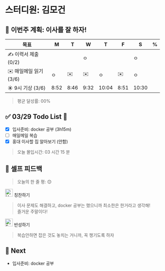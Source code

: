 # 스터디원: 김모건

## 🚀 이번주 계획: 이사를 잘 하자!

| 목표                   | M    | T    | W    | T     | F    | S     | %   |
| ---------------------- | ---- | ---- | ---- | ----- | ---- | ----- | --- |
| ✍️ 이력서 제출 (0/2)   |      |      | ㅇ   |       |      | ㅇ    |     |
| ✉️ 매일메일 읽기 (3/6) | ㅇ   | ✉️   | ✉️   | ㅇ    | ✉️   | ㅇ    |     |
| ☀️ 9시 기상 (3/6)      | 8:52 | 8:46 | 9:32 | 10:04 | 8:51 | 10:30 |     |

> 평균 달성률: 00%<br>

## ✅ 03/29 Todo List 🌸

- [x] 입사준비: docker 공부 (3h15m)
- [ ] 매일메일 복습
- [x] 홍대 이사할 집 알아보기 (안함)

> 오늘 몰입시간: 03 시간 15 분<br>

## 🎉 셀프 피드백

> 오늘의 한 줄 평: 😊 <br>

<img src="https://raw.githubusercontent.com/Tarikul-Islam-Anik/Animated-Fluent-Emojis/master/Emojis/Smilies/Hugging%20Face.png" alt="Hugging Face" width="25" height="25"> 칭찬하기 </img>

> 이사 문제도 해결하고, docker 공부는 했으니까 최소한은 한거라고 생각해! <br>
> 즐거운 주말이다! <br>

<img src="https://raw.githubusercontent.com/Tarikul-Islam-Anik/Animated-Fluent-Emojis/master/Emojis/Smilies/Face%20with%20Monocle.png" alt="Face with Monocle" width="25" height="25"> 반성하기</img>

> 복습안하면 잡은 것도 놓치는 거니까, 꼭 챙기도록 하자 <br>

## 🌱 Next

- 입사준비: docker 공부
